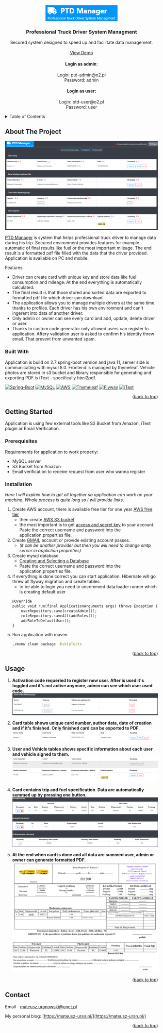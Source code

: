 <a name="readme-top"></a>
<!-- PROJECT LOGO -->
<br />
<div align="center">
  <a href="https://github.com/othneildrew/Best-README-Template">
    <img src="readme-img/logo.png" alt="Logo">
  </a>

  <h3 align="center">Professional Truck Driver System Managment</h3>

  <p align="center">
    Secured system designed to speed up and facilitate data management.
    <br />
    <br />
    <a href="http://ptdmanager-env.eba-uuwpwxj2.eu-central-1.elasticbeanstalk.com/">View Demo</a>
  </p>
  <p>
  <h4>Login as admin:</h4>
    Login: ptd-admin@o2.pl </br>
    Password: admin
  <h4>Login as user:</h4>
    Login: ptd-user@o2.pl </br>
    Password: user
  </p>
</div>

<!-- TABLE OF CONTENTS -->
<details>
  <summary>Table of Contents</summary>
  <ol>
    <li>
      <a href="#about-the-project">About The Project</a>
      <ul>
        <li><a href="#built-with">Built With</a></li>
      </ul>
    </li>
    <li>
      <a href="#getting-started">Getting Started</a>
      <ul>
        <li><a href="#prerequisites">Prerequisites</a></li>
        <li><a href="#installation">Installation</a></li>
      </ul>
    </li>
    <li><a href="#usage">Usage</a></li>
    <li><a href="#contact">Contact</a></li>
  </ol>
</details>

<!-- ABOUT THE PROJECT -->
## About The Project

[![Main page Screen Shot][main-page]]([https://example.com](http://ptdmanager-env.eba-uuwpwxj2.eu-central-1.elasticbeanstalk.com/))

[PTD Manager](http://ptdmanager-env.eba-uuwpwxj2.eu-central-1.elasticbeanstalk.com/) is system that helps professional truck driver to manage data during his trip.
Secured environment provides features for example automatic of final results like fuel or the most important mileage. 
The end result is a formatted pdf file filled with the data that the driver provided. Application is available on PC and mobile.

Features:
* Driver can create card with unique key and store data like fuel consumption and mileage. At the end everything is automatically calculated.
* The final result is that those stored and sorted data are exported to formatted pdf file which driver can download.
* The application allows you to manage multiple drivers at the same time thanks to profiles. Each driver has his own environment and can't ingerent into data of      another driver.
* Only admin or owner can see every card and add, update, delete driver or user. 
* Thanks to custom code generator only allowed users can register to application. Aftery validation user is asked to confirm his identity threw email. That prevent from unwanted spam.

### Built With

Application is build on 2.7 spring-boot version and java 11, server side is communicating with mysql 8.0. Frontend is managed by thymeleaf. Vehicle photos are stored in s3 bucket and library responsible for generating and exporting PDF is iText - specifically html2pdf.

[![Spring-Boot][Spring-Boot]][Spring-url]
[![MySQL][MySQL]][MySQL-url]
[![AWS][AWS]][AWS-url]
[![Thymeleaf][Thymeleaf]][Thymeleaf-url]
[![Flyway][Flyway]][Flyway-url]
[![iText][iText]][iText-url]

<p align="right">(<a href="#readme-top">back to top</a>)</p>

<!-- GETTING STARTED -->
## Getting Started

Application is using few external tools like S3 Bucket from Amazon, iText plugin or Email Verification.

### Prerequisites

Requirements for application to work properly: 
* MySQL server
* S3 Bucket from Amazon
* Email verification to receive request from user who wanna register

### Installation

_Here I will explain how to get all together so application can work on your machine. Whole process is quite long so I will provide links._

1. Create AWS account, there is available free tier for one year [AWS free tier]
    - then create [AWS S3 bucket]
    - the most important is to get [access and secret key] to your account. Paste the correct username and password into the application.properties file.
2. Create [GMAIL] account or provide existing account passes.
    - *(it can be another provider but then you will need to change smtp server in appliction propreties)*
3. Create mysql database
    - [Creating and Selecting a Database]
    - Paste the correct username and password into the application.properties file.
5. If everything is done correct you can start application. Hibernate will go threw all flyway migration and create tables.
    - to be able to login you need to uncomment data loader runner which is creating default user
    ```
    @Override
    public void run(final ApplicationArguments args) throws Exception {
        userRepository.save(createAdmin());
        roleRepository.saveAll(addRoles());
        addRoleToDefaultUser();
    }
    ```
 6. Run application with maven 
    ```sh
    ./mvnw clean package -DskipTests
    ```

<p align="right">(<a href="#readme-top">back to top</a>)</p>

<!-- USAGE EXAMPLES -->
## Usage
1. **Activation code requeried to register new user. After is used it's toggled and it's not active anymore, admin can see which user used code.**
  ![Code table][code_used]
  
2. **Card table shows unique card number, author data, date of creation and if it's finished. Only finished card can be exported to PDF.**
  ![Card][card]
  
3. **User and Vehicle tables shows specific information about each user and vehicle signed to them.**
  ![User][user]
  ![Vehicle][vehicle]
  
4. **Card contains trip and fuel specification. Data are automatically summed up by pressing one button.**
  ![Card spec][card_spec]
  
5. **At the end when card is done and all data are summed user, admin or owner can generate formatted PDF.**
  ![Pdf front][pdf_first]
  ![Pdf second][pdf_second]

<p align="right">(<a href="#readme-top">back to top</a>)</p>

<!-- CONTACT -->
## Contact

Email - mateusz.uranowski@onet.pl

My personal blog: [https://mateusz-uran.pl/](https://mateusz-uran.pl/)

<p align="right">(<a href="#readme-top">back to top</a>)</p>


[main-page]: readme-img/main_page.png
[Spring-Boot]: https://img.shields.io/badge/Spring--Boot-black?logo=springboot&logoColor=6DB33F
[Spring-url]: https://spring.io/
[MySQL]: https://img.shields.io/badge/MySQL-3e4149?logo=mysql&logoColor=%234479A1
[MySQL-url]: https://www.mysql.com/
[AWS]: https://img.shields.io/badge/AWS-fe9900?logo=amazonaws
[AWS-url]: https://aws.amazon.com/
[Thymeleaf]: https://img.shields.io/badge/Thymeleaf-005F0F?logo=thymeleaf
[Thymeleaf-url]: https://www.thymeleaf.org/
[Flyway]: https://img.shields.io/badge/Flyway-CC0200?logo=flyway
[Flyway-url]: https://flywaydb.org/
[iText]: https://img.shields.io/badge/iText-084975
[iText-url]: https://itextpdf.com/

[AWS free tier]: https://aws.amazon.com/free/?all-free-tier.sort-by=item.additionalFields.SortRank&all-free-tier.sort-order=asc&awsf.Free%20Tier%20Types=*all&awsf.Free%20Tier%20Categories=*all
[AWS S3 bucket]: https://docs.aws.amazon.com/AmazonS3/latest/userguide/creating-bucket.html
[GMAIL]: https://support.google.com/mail/answer/56256?hl=en
[access and secret key]: https://docs.aws.amazon.com/IAM/latest/UserGuide/id_credentials_access-keys.html
[Creating and Selecting a Database]: https://dev.mysql.com/doc/refman/8.0/en/creating-database.html

[code_used]: readme-img/access_code.png
[card]: readme-img/card.png
[user]: readme-img/user.png
[vehicle]: readme-img/vehicle.png
[card_spec]: readme-img/spec_card.png
[pdf_first]: readme-img/pdf_first.png
[pdf_second]: readme-img/pdf_second.png
